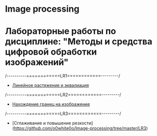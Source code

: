 # Image processing
# Лабораторные работы по дисциплине: "Методы и средства цифровой обработки изображений"

/----------============LR1============---------/

* [Линейное растяжение и эквалиация](https://github.com/o0white0o/Image-processing/tree/master/LR1)

/----------============LR2============---------/

* [Нахождение границ на изображение](https://github.com/o0white0o/Image-processing/tree/master/LR2)

/----------============LR3============---------/
* [Сглаживание и повышение резкости] (https://github.com/o0white0o/Image-processing/tree/master/LR3)
